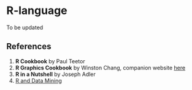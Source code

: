 R-language
==========
To be updated

References
------------
1. **R Cookbook** by  Paul Teetor
2. **R Graphics Cookbook** by Winston Chang, companion website [here](http://www.cookbook-r.com/)
3. **R in a Nutshell** by Joseph Adler
4. [R and Data Mining](http://www.rdatamining.com/)

